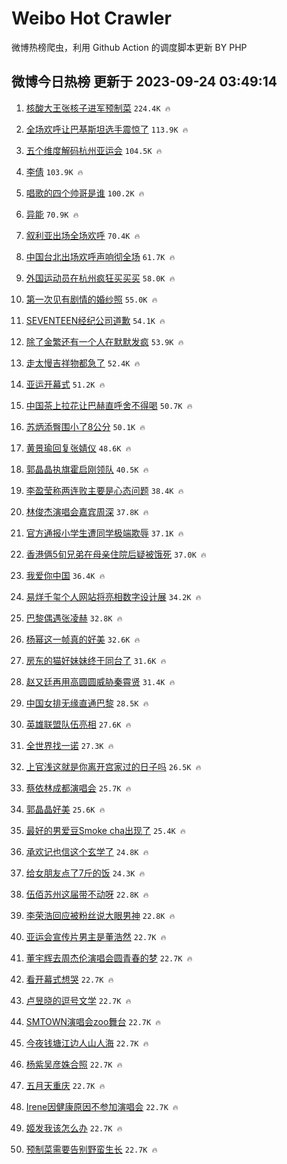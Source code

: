 # Weibo Hot Crawler 



微博热榜爬虫，利用 Github Action 的调度脚本更新 BY PHP 


## 微博今日热榜 更新于 2023-09-24 03:49:14 
1. [核酸大王张核子进军预制菜](https://s.weibo.com/weibo?q=%23%E6%A0%B8%E9%85%B8%E5%A4%A7%E7%8E%8B%E5%BC%A0%E6%A0%B8%E5%AD%90%E8%BF%9B%E5%86%9B%E9%A2%84%E5%88%B6%E8%8F%9C%23&t=31&band_rank=1&Refer=top) `224.4K 🔥` 

1. [全场欢呼让巴基斯坦选手震惊了](https://s.weibo.com/weibo?q=%23%E5%85%A8%E5%9C%BA%E6%AC%A2%E5%91%BC%E8%AE%A9%E5%B7%B4%E5%9F%BA%E6%96%AF%E5%9D%A6%E9%80%89%E6%89%8B%E9%9C%87%E6%83%8A%E4%BA%86%23&t=31&band_rank=2&Refer=top) `113.9K 🔥` 

1. [五个维度解码杭州亚运会](https://s.weibo.com/weibo?q=%23%E4%BA%94%E4%B8%AA%E7%BB%B4%E5%BA%A6%E8%A7%A3%E7%A0%81%E6%9D%AD%E5%B7%9E%E4%BA%9A%E8%BF%90%E4%BC%9A%23&t=31&band_rank=3&Refer=top) `104.5K 🔥` 

1. [李倩](https://s.weibo.com/weibo?q=%E6%9D%8E%E5%80%A9&t=31&band_rank=4&Refer=top) `103.9K 🔥` 

1. [唱歌的四个帅哥是谁](https://s.weibo.com/weibo?q=%23%E5%94%B1%E6%AD%8C%E7%9A%84%E5%9B%9B%E4%B8%AA%E5%B8%85%E5%93%A5%E6%98%AF%E8%B0%81%23&t=31&band_rank=5&Refer=top) `100.2K 🔥` 

1. [异能](https://s.weibo.com/weibo?q=%E5%BC%82%E8%83%BD&t=31&band_rank=6&Refer=top) `70.9K 🔥` 

1. [叙利亚出场全场欢呼](https://s.weibo.com/weibo?q=%23%E5%8F%99%E5%88%A9%E4%BA%9A%E5%87%BA%E5%9C%BA%E5%85%A8%E5%9C%BA%E6%AC%A2%E5%91%BC%23&t=31&band_rank=7&Refer=top) `70.4K 🔥` 

1. [中国台北出场欢呼声响彻全场](https://s.weibo.com/weibo?q=%23%E4%B8%AD%E5%9B%BD%E5%8F%B0%E5%8C%97%E5%87%BA%E5%9C%BA%E6%AC%A2%E5%91%BC%E5%A3%B0%E5%93%8D%E5%BD%BB%E5%85%A8%E5%9C%BA%23&t=31&band_rank=8&Refer=top) `61.7K 🔥` 

1. [外国运动员在杭州疯狂买买买](https://s.weibo.com/weibo?q=%23%E5%A4%96%E5%9B%BD%E8%BF%90%E5%8A%A8%E5%91%98%E5%9C%A8%E6%9D%AD%E5%B7%9E%E7%96%AF%E7%8B%82%E4%B9%B0%E4%B9%B0%E4%B9%B0%23&t=31&band_rank=9&Refer=top) `58.0K 🔥` 

1. [第一次见有剧情的婚纱照](https://s.weibo.com/weibo?q=%E7%AC%AC%E4%B8%80%E6%AC%A1%E8%A7%81%E6%9C%89%E5%89%A7%E6%83%85%E7%9A%84%E5%A9%9A%E7%BA%B1%E7%85%A7&t=31&band_rank=10&Refer=top) `55.0K 🔥` 

1. [SEVENTEEN经纪公司道歉](https://s.weibo.com/weibo?q=SEVENTEEN%E7%BB%8F%E7%BA%AA%E5%85%AC%E5%8F%B8%E9%81%93%E6%AD%89&t=31&band_rank=11&Refer=top) `54.1K 🔥` 

1. [除了金繁还有一个人在默默发疯](https://s.weibo.com/weibo?q=%E9%99%A4%E4%BA%86%E9%87%91%E7%B9%81%E8%BF%98%E6%9C%89%E4%B8%80%E4%B8%AA%E4%BA%BA%E5%9C%A8%E9%BB%98%E9%BB%98%E5%8F%91%E7%96%AF&t=31&band_rank=12&Refer=top) `53.9K 🔥` 

1. [走太慢吉祥物都急了](https://s.weibo.com/weibo?q=%23%E8%B5%B0%E5%A4%AA%E6%85%A2%E5%90%89%E7%A5%A5%E7%89%A9%E9%83%BD%E6%80%A5%E4%BA%86%23&t=31&band_rank=13&Refer=top) `52.4K 🔥` 

1. [亚运开幕式](https://s.weibo.com/weibo?q=%23%E4%BA%9A%E8%BF%90%E5%BC%80%E5%B9%95%E5%BC%8F%23&t=31&band_rank=14&Refer=top) `51.2K 🔥` 

1. [中国茶上拉花让巴赫直呼舍不得喝](https://s.weibo.com/weibo?q=%23%E4%B8%AD%E5%9B%BD%E8%8C%B6%E4%B8%8A%E6%8B%89%E8%8A%B1%E8%AE%A9%E5%B7%B4%E8%B5%AB%E7%9B%B4%E5%91%BC%E8%88%8D%E4%B8%8D%E5%BE%97%E5%96%9D%23&t=31&band_rank=15&Refer=top) `50.7K 🔥` 

1. [苏炳添臀围小了8公分](https://s.weibo.com/weibo?q=%23%E8%8B%8F%E7%82%B3%E6%B7%BB%E8%87%80%E5%9B%B4%E5%B0%8F%E4%BA%868%E5%85%AC%E5%88%86%23&t=31&band_rank=16&Refer=top) `50.1K 🔥` 

1. [黄景瑜回复张婧仪](https://s.weibo.com/weibo?q=%23%E9%BB%84%E6%99%AF%E7%91%9C%E5%9B%9E%E5%A4%8D%E5%BC%A0%E5%A9%A7%E4%BB%AA%23&t=31&band_rank=17&Refer=top) `48.6K 🔥` 

1. [郭晶晶执旗霍启刚领队](https://s.weibo.com/weibo?q=%23%E9%83%AD%E6%99%B6%E6%99%B6%E6%89%A7%E6%97%97%E9%9C%8D%E5%90%AF%E5%88%9A%E9%A2%86%E9%98%9F%23&t=31&band_rank=18&Refer=top) `40.5K 🔥` 

1. [李盈莹称两连败主要是心态问题](https://s.weibo.com/weibo?q=%23%E6%9D%8E%E7%9B%88%E8%8E%B9%E7%A7%B0%E4%B8%A4%E8%BF%9E%E8%B4%A5%E4%B8%BB%E8%A6%81%E6%98%AF%E5%BF%83%E6%80%81%E9%97%AE%E9%A2%98%23&t=31&band_rank=19&Refer=top) `38.4K 🔥` 

1. [林俊杰演唱会嘉宾周深](https://s.weibo.com/weibo?q=%23%E6%9E%97%E4%BF%8A%E6%9D%B0%E6%BC%94%E5%94%B1%E4%BC%9A%E5%98%89%E5%AE%BE%E5%91%A8%E6%B7%B1%23&t=31&band_rank=20&Refer=top) `37.8K 🔥` 

1. [官方通报小学生遭同学极端欺辱](https://s.weibo.com/weibo?q=%23%E5%AE%98%E6%96%B9%E9%80%9A%E6%8A%A5%E5%B0%8F%E5%AD%A6%E7%94%9F%E9%81%AD%E5%90%8C%E5%AD%A6%E6%9E%81%E7%AB%AF%E6%AC%BA%E8%BE%B1%23&t=31&band_rank=21&Refer=top) `37.1K 🔥` 

1. [香港俩5旬兄弟在母亲住院后疑被饿死](https://s.weibo.com/weibo?q=%23%E9%A6%99%E6%B8%AF%E4%BF%A95%E6%97%AC%E5%85%84%E5%BC%9F%E5%9C%A8%E6%AF%8D%E4%BA%B2%E4%BD%8F%E9%99%A2%E5%90%8E%E7%96%91%E8%A2%AB%E9%A5%BF%E6%AD%BB%23&t=31&band_rank=22&Refer=top) `37.0K 🔥` 

1. [我爱你中国](https://s.weibo.com/weibo?q=%E6%88%91%E7%88%B1%E4%BD%A0%E4%B8%AD%E5%9B%BD&t=31&band_rank=23&Refer=top) `36.4K 🔥` 

1. [易烊千玺个人网站将亮相数字设计展](https://s.weibo.com/weibo?q=%23%E6%98%93%E7%83%8A%E5%8D%83%E7%8E%BA%E4%B8%AA%E4%BA%BA%E7%BD%91%E7%AB%99%E5%B0%86%E4%BA%AE%E7%9B%B8%E6%95%B0%E5%AD%97%E8%AE%BE%E8%AE%A1%E5%B1%95%23&t=31&band_rank=24&Refer=top) `34.2K 🔥` 

1. [巴黎偶遇张凌赫](https://s.weibo.com/weibo?q=%23%E5%B7%B4%E9%BB%8E%E5%81%B6%E9%81%87%E5%BC%A0%E5%87%8C%E8%B5%AB%23&t=31&band_rank=25&Refer=top) `32.8K 🔥` 

1. [杨幂这一帧真的好美](https://s.weibo.com/weibo?q=%23%E6%9D%A8%E5%B9%82%E8%BF%99%E4%B8%80%E5%B8%A7%E7%9C%9F%E7%9A%84%E5%A5%BD%E7%BE%8E%23&t=31&band_rank=26&Refer=top) `32.6K 🔥` 

1. [房东的猫好妹妹终于同台了](https://s.weibo.com/weibo?q=%23%E6%88%BF%E4%B8%9C%E7%9A%84%E7%8C%AB%E5%A5%BD%E5%A6%B9%E5%A6%B9%E7%BB%88%E4%BA%8E%E5%90%8C%E5%8F%B0%E4%BA%86%23&t=31&band_rank=27&Refer=top) `31.6K 🔥` 

1. [赵又廷再用高圆圆威胁秦霄贤](https://s.weibo.com/weibo?q=%23%E8%B5%B5%E5%8F%88%E5%BB%B7%E5%86%8D%E7%94%A8%E9%AB%98%E5%9C%86%E5%9C%86%E5%A8%81%E8%83%81%E7%A7%A6%E9%9C%84%E8%B4%A4%23&t=31&band_rank=28&Refer=top) `31.4K 🔥` 

1. [中国女排无缘直通巴黎](https://s.weibo.com/weibo?q=%23%E4%B8%AD%E5%9B%BD%E5%A5%B3%E6%8E%92%E6%97%A0%E7%BC%98%E7%9B%B4%E9%80%9A%E5%B7%B4%E9%BB%8E%23&t=31&band_rank=29&Refer=top) `28.5K 🔥` 

1. [英雄联盟队伍亮相](https://s.weibo.com/weibo?q=%23%E8%8B%B1%E9%9B%84%E8%81%94%E7%9B%9F%E9%98%9F%E4%BC%8D%E4%BA%AE%E7%9B%B8%23&t=31&band_rank=30&Refer=top) `27.6K 🔥` 

1. [全世界找一诺](https://s.weibo.com/weibo?q=%23%E5%85%A8%E4%B8%96%E7%95%8C%E6%89%BE%E4%B8%80%E8%AF%BA%23&t=31&band_rank=31&Refer=top) `27.3K 🔥` 

1. [上官浅这就是你离开宫家过的日子吗](https://s.weibo.com/weibo?q=%23%E4%B8%8A%E5%AE%98%E6%B5%85%E8%BF%99%E5%B0%B1%E6%98%AF%E4%BD%A0%E7%A6%BB%E5%BC%80%E5%AE%AB%E5%AE%B6%E8%BF%87%E7%9A%84%E6%97%A5%E5%AD%90%E5%90%97%23&t=31&band_rank=32&Refer=top) `26.5K 🔥` 

1. [蔡依林成都演唱会](https://s.weibo.com/weibo?q=%23%E8%94%A1%E4%BE%9D%E6%9E%97%E6%88%90%E9%83%BD%E6%BC%94%E5%94%B1%E4%BC%9A%23&t=31&band_rank=33&Refer=top) `25.7K 🔥` 

1. [郭晶晶好美](https://s.weibo.com/weibo?q=%23%E9%83%AD%E6%99%B6%E6%99%B6%E5%A5%BD%E7%BE%8E%23&t=31&band_rank=34&Refer=top) `25.6K 🔥` 

1. [最好的男爱豆Smoke cha出现了](https://s.weibo.com/weibo?q=%E6%9C%80%E5%A5%BD%E7%9A%84%E7%94%B7%E7%88%B1%E8%B1%86Smoke%20cha%E5%87%BA%E7%8E%B0%E4%BA%86&t=31&band_rank=35&Refer=top) `25.4K 🔥` 

1. [承欢记也信这个玄学了](https://s.weibo.com/weibo?q=%23%E6%89%BF%E6%AC%A2%E8%AE%B0%E4%B9%9F%E4%BF%A1%E8%BF%99%E4%B8%AA%E7%8E%84%E5%AD%A6%E4%BA%86%23&t=31&band_rank=36&Refer=top) `24.8K 🔥` 

1. [给女朋友点了7斤的饭](https://s.weibo.com/weibo?q=%23%E7%BB%99%E5%A5%B3%E6%9C%8B%E5%8F%8B%E7%82%B9%E4%BA%867%E6%96%A4%E7%9A%84%E9%A5%AD%23&t=31&band_rank=37&Refer=top) `24.3K 🔥` 

1. [伍佰苏州这届带不动呀](https://s.weibo.com/weibo?q=%E4%BC%8D%E4%BD%B0%E8%8B%8F%E5%B7%9E%E8%BF%99%E5%B1%8A%E5%B8%A6%E4%B8%8D%E5%8A%A8%E5%91%80&t=31&band_rank=38&Refer=top) `22.8K 🔥` 

1. [李荣浩回应被粉丝说大眼男神](https://s.weibo.com/weibo?q=%23%E6%9D%8E%E8%8D%A3%E6%B5%A9%E5%9B%9E%E5%BA%94%E8%A2%AB%E7%B2%89%E4%B8%9D%E8%AF%B4%E5%A4%A7%E7%9C%BC%E7%94%B7%E7%A5%9E%23&t=31&band_rank=39&Refer=top) `22.8K 🔥` 

1. [亚运会宣传片男主是董浩然](https://s.weibo.com/weibo?q=%E4%BA%9A%E8%BF%90%E4%BC%9A%E5%AE%A3%E4%BC%A0%E7%89%87%E7%94%B7%E4%B8%BB%E6%98%AF%E8%91%A3%E6%B5%A9%E7%84%B6&t=31&band_rank=40&Refer=top) `22.7K 🔥` 

1. [董宇辉去周杰伦演唱会圆青春的梦](https://s.weibo.com/weibo?q=%23%E8%91%A3%E5%AE%87%E8%BE%89%E5%8E%BB%E5%91%A8%E6%9D%B0%E4%BC%A6%E6%BC%94%E5%94%B1%E4%BC%9A%E5%9C%86%E9%9D%92%E6%98%A5%E7%9A%84%E6%A2%A6%23&t=31&band_rank=41&Refer=top) `22.7K 🔥` 

1. [看开幕式想哭](https://s.weibo.com/weibo?q=%23%E7%9C%8B%E5%BC%80%E5%B9%95%E5%BC%8F%E6%83%B3%E5%93%AD%23&t=31&band_rank=42&Refer=top) `22.7K 🔥` 

1. [卢昱晓的逗号文学](https://s.weibo.com/weibo?q=%23%E5%8D%A2%E6%98%B1%E6%99%93%E7%9A%84%E9%80%97%E5%8F%B7%E6%96%87%E5%AD%A6%23&t=31&band_rank=43&Refer=top) `22.7K 🔥` 

1. [SMTOWN演唱会zoo舞台](https://s.weibo.com/weibo?q=%23SMTOWN%E6%BC%94%E5%94%B1%E4%BC%9Azoo%E8%88%9E%E5%8F%B0%23&t=31&band_rank=44&Refer=top) `22.7K 🔥` 

1. [今夜钱塘江边人山人海](https://s.weibo.com/weibo?q=%23%E4%BB%8A%E5%A4%9C%E9%92%B1%E5%A1%98%E6%B1%9F%E8%BE%B9%E4%BA%BA%E5%B1%B1%E4%BA%BA%E6%B5%B7%23&t=31&band_rank=45&Refer=top) `22.7K 🔥` 

1. [杨紫吴彦姝合照](https://s.weibo.com/weibo?q=%23%E6%9D%A8%E7%B4%AB%E5%90%B4%E5%BD%A6%E5%A7%9D%E5%90%88%E7%85%A7%23&t=31&band_rank=46&Refer=top) `22.7K 🔥` 

1. [五月天重庆](https://s.weibo.com/weibo?q=%E4%BA%94%E6%9C%88%E5%A4%A9%E9%87%8D%E5%BA%86&t=31&band_rank=47&Refer=top) `22.7K 🔥` 

1. [Irene因健康原因不参加演唱会](https://s.weibo.com/weibo?q=%23Irene%E5%9B%A0%E5%81%A5%E5%BA%B7%E5%8E%9F%E5%9B%A0%E4%B8%8D%E5%8F%82%E5%8A%A0%E6%BC%94%E5%94%B1%E4%BC%9A%23&t=31&band_rank=48&Refer=top) `22.7K 🔥` 

1. [姬发我该怎么办](https://s.weibo.com/weibo?q=%E5%A7%AC%E5%8F%91%E6%88%91%E8%AF%A5%E6%80%8E%E4%B9%88%E5%8A%9E&t=31&band_rank=49&Refer=top) `22.7K 🔥` 

1. [预制菜需要告别野蛮生长](https://s.weibo.com/weibo?q=%23%E9%A2%84%E5%88%B6%E8%8F%9C%E9%9C%80%E8%A6%81%E5%91%8A%E5%88%AB%E9%87%8E%E8%9B%AE%E7%94%9F%E9%95%BF%23&t=31&band_rank=50&Refer=top) `22.7K 🔥` 

